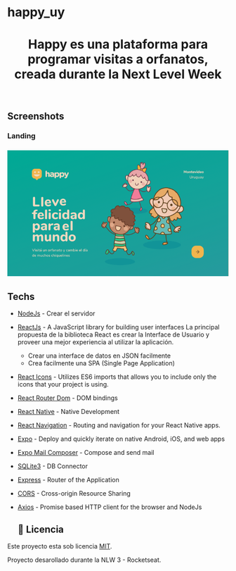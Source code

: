 # happy_uy
<h1 align="center">
  Happy es una plataforma para programar visitas a orfanatos, creada durante la Next Level Week
</h1>
<br>

## Screenshots
### Landing
<h3 align="center">
    <img alt="Landing" title="landingpage" width="800px" src="/Github/images/Landing.png">
</h3>

  ## Techs
- [NodeJs](https://nodejs.org/en/) - Crear el servidor
- [ReactJs](https://reactjs.org) - A JavaScript library for building user interfaces
La principal propuesta de la biblioteca React es crear la Interface de Usuario y proveer una mejor experiencia al utilizar la aplicación.

   - Crear una interface de datos en JSON facilmente
   - Crea facilmente una SPA (Single Page Application)
- [React Icons](https://react-icons.github.io/react-icons/) - Utilizes ES6 imports that allows you to include only the icons that your project is using.
- [React Router Dom](https://github.com/ReactTraining/react-router/tree/master/packages/react-router-dom) - DOM bindings
- [React Native](https://reactnative.dev) - Native Development
- [React Navigation](https://reactnavigation.org/docs/getting-started/) - Routing and navigation for your React Native apps.
- [Expo](https://expo.io) - Deploy and quickly iterate on native Android, iOS, and web apps
 - [Expo Mail Composer](https://docs.expo.io/versions/latest/sdk/mail-composer/) - Compose and send mail 
- [SQLite3](https://www.sqlite.org) - DB Connector
- [Express](https://expressjs.com/) - Router of the Application
- [CORS](https://www.npmjs.com/package/cors) - Cross-origin Resource Sharing
- [Axios](https://github.com/axios/axios) - Promise based HTTP client for the browser and NodeJs

  
  ## 📝 Licencia

Este proyecto esta sob licencia [MIT](./LICENSE).

Proyecto desarollado durante la NLW 3 - Rocketseat.


   
